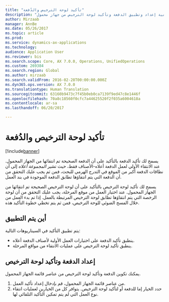```yaml
---
title: "تأكيد لوحة الترخيص والدُفعة"
description: "يصف هذا الموضوع كيفية إعداد وتطبيق الدفعة وتأكيد لوحة الترخيص من جهاز محمول."
author: Mirzaab
manager: AnnBe
ms.date: 05/26/2017
ms.topic: article
ms.prod: 
ms.service: dynamics-ax-applications
ms.technology: 
audience: Application User
ms.reviewer: bis
ms.search.scope: Core, AX 7.0.0, Operations, UnifiedOperations
ms.custom: 269384
ms.search.region: Global
ms.author: mirzaab
ms.search.validFrom: 2016-02-28T00:00:00.000Z
ms.dyn365.ops.version: AX 7.0.0
ms.translationtype: Human Translation
ms.sourcegitcommit: 63160b9473c7f45b0eb0ca7139f9ed47c8e1446f
ms.openlocfilehash: 70a8c18560f0cfc7a44625520f2f035a6004618a
ms.contentlocale: ar-sa
ms.lasthandoff: 06/20/2017

---
```


# <a name="batch-and-license-plate-confirmation"></a>تأكيد لوحة الترخيص والدُفعة

[!include[banner](../includes/banner.md)]

يسمح لك تأكيد الدفعة بالتأكيد على أن الدفعة الصحيحة تم انتقائها من الجهاز المحمول. عند الانتقاء الأولي لعمل الدفعة أعلاه-الأصناف فقط، حيث تشير *المجموعة أعلاه* إلى أن نطاقات الدفعة أكبر من الموقع في التدرج الهرمي للبحث، فمن ثم يجب عليك التحقق من أن الدفعة التي يتم انتقاؤها تطابق الدفعة الموجودة في بند العمل. 

يسمح لك تأكيد لوحة الترخيص بالتأكيد على أن لوحة الترخيص الصحيحة تم انتقائها من الجهاز المحمول. عند اختيار العمل من موقع المرحلة، يجب عليك التحقق من أن لوحة الرخصة التي يتم انتقاؤها تطابق لوحة الترخيص المرتبطة بالعمل. إذا تم بدء العمل من خلال المسح الضوئي للوحة الترخيص، فمن ثم يتم تخطي خطوة التأكيد هذه.

## <a name="where-it-applies"></a>أين يتم التطبيق
يتم تطبيق التأكيد في السيناريوهات التالية:

- ينطبق تأكيد الدفعة على اختيارات العمل الأولية لأصناف الدفعة أعلاه.
- ينطبق تأكيد لوحة الترخيص على عمليات الانتقاء من مواقع المرحلة.

## <a name="set-up-batch-and-license-plate-confirmation"></a>إعداد الدفعة وتأكيد لوحة الترخيص
يمكنك تكوين الدفعة وتأكيد لوحة الترخيص من عناصر قائمة الجهاز المحمول.  
1.  من عناصر قائمة الجهاز المحمول، قم بإدخال إعداد تأكيد العمل.  
2.  حدد الخيار إما للدفعة أو لتأكيد لوحة الترخيص. يتوافر كل من الخيارين لعمليات انتقاء نوع العمل التي لم يتم تمكين التأكيد التلقائي لها.  

